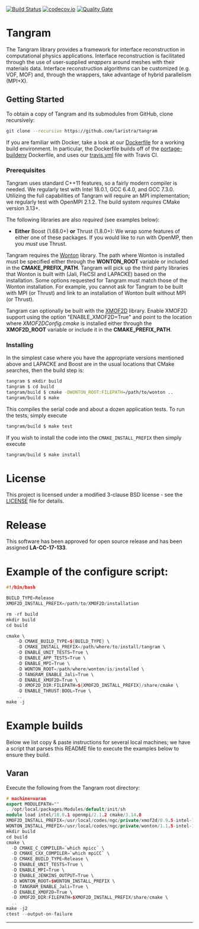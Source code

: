 [![Build Status](https://travis-ci.org/laristra/tangram.svg?branch=master)](https://travis-ci.org/laristra/tangram)
[![codecov.io](https://codecov.io/github/laristra/tangram/coverage.svg?branch=master)](https://codecov.io/github/laristra/tangram/tangram?branch=master)
[![Quality Gate](https://sonarqube.com/api/badges/gate?key=tangram%3A%2Fmaster)](https://sonarqube.com/dashboard?id=tangram%3A%2Fmaster)

# Tangram

The Tangram library provides a framework for interface reconstruction
in computational physics applications. Interface reconstruction is
facilitated through the use of user-supplied _wrappers_ around
meshes with their materials data. Interface reconstruction algorithms 
can be customized (e.g. VOF, MOF) and, through the wrappers, take 
advantage of hybrid parallelism (MPI+X).

## Getting Started

To obtain a copy of Tangram and its submodules from GitHub, clone
recursively:

```sh
git clone --recursive https://github.com/laristra/tangram
```

If you are familiar with Docker, take a look at
our
[Dockerfile](https://github.com/laristra/tangram/blob/master/docker/Dockerfile) for
a working build environment.  In particular, the Dockerfile builds off
of
the [portage-buildenv](https://github.com/laristra/portage-buildenv)
Dockerfile, and uses
our
[travis.yml](https://github.com/laristra/tangram/blob/master/.travis.yml) file
with Travis CI.

### Prerequisites

Tangram uses standard C++11 features, so a fairly modern compiler is
needed.  We regularly test with Intel 18.0.1, GCC 6.4.0, and GCC 7.3.0.  
Utilizing the full capabilities of Tangram will require an MPI implementation; 
we regularly test with OpenMPI 2.1.2. The build system _requires_ CMake
version 3.13+.

The following libraries are also _required_ (see examples below):

- **__Either__** Boost (1.68.0+) **__or__** Thrust (1.8.0+):
  We wrap some features of either one of these packages.  If you would
  like to run with OpenMP, then you _must_ use Thrust.

Tangram requires the [Wonton](https://github.com/laristra/wonton)
library. The path where Wonton is installed must be specified either
through the **WONTON_ROOT** variable or included in the
**CMAKE_PREFIX_PATH**. Tangram will pick up the third party libraries
that Wonton is built with (Jali, FleCSI and LAPACKE) based on the
installation. Some options requested for Tangram must match those of
the Wonton installation. For example, you cannot ask for Tangram to be
built with MPI (or Thrust) and link to an installation of Wonton built
without MPI (or Thrust).

Tangram can optionally be built with the
[XMOF2D](https://github.com/laristra/xmof2d) library. Enable XMOF2D
support using the option "ENABLE_XMOF2D=True" and point to the
location where *XMOF2DConfig.cmake* is installed either through the
**XMOF2D_ROOT** variable or include it in the **CMAKE_PREFIX_PATH**.

### Installing

In the simplest case where you have the appropriate versions mentioned
above and LAPACKE and Boost are in the usual locations that CMake
searches, then the build step is:

```sh
tangram $ mkdir build
tangram $ cd build
tangram/build $ cmake -DWONTON_ROOT:FILEPATH=/path/to/wonton ..
tangram/build $ make
```

This compiles the serial code and about a dozen application tests.  To
run the tests, simply execute

```sh
tangram/build $ make test
```

If you wish to install the code into the `CMAKE_INSTALL_PREFIX` then
simply execute
```sh
tangram/build $ make install
```

# License

This project is licensed under a modified 3-clause BSD license - see
the [LICENSE](https://github.com/laristra/tangram/blob/master/LICENSE)
file for details.

# Release

This software has been approved for open source release and has been
assigned **LA-CC-17-133**.

# Example of the configure script:

```c++
#!/bin/bash

BUILD_TYPE=Release
XMOF2D_INSTALL_PREFIX=/path/to/XMOF2D/installation

rm -rf build
mkdir build
cd build

cmake \
    -D CMAKE_BUILD_TYPE=${BUILD_TYPE} \
	-D CMAKE_INSTALL_PREFIX=/path/where/to/install/tangram \
    -D ENABLE_UNIT_TESTS=True \
    -D ENABLE_APP_TESTS=True \
    -D ENABLE_MPI=True \
	-D WONTON_ROOT=/path/where/wonton/is/installed \
	-D TANGRAM_ENABLE_Jali=True \
	-D ENABLE_XMOF2D=True \
    -D XMOF2D_DIR:FILEPATH=${XMOF2D_INSTALL_PREFIX}/share/cmake \
    -D ENABLE_THRUST:BOOL=True \
    ..
make -j
```
# Example builds

Below we list copy & paste instructions for several local machines; we
have a script that parses this README file to execute the examples
below to ensure they build.

## Varan

Execute the following from the Tangram root directory:

```c++
# machine=varan
export MODULEPATH=""
. /opt/local/packages/Modules/default/init/sh
module load intel/18.0.1 openmpi/2.1.2 cmake/3.14.0
XMOF2D_INSTALL_PREFIX=/usr/local/codes/ngc/private/xmof2d/0.9.5-intel-18.0.1
WONTON_INSTALL_PREFIX=/usr/local/codes/ngc/private/wonton/1.1.5-intel-18.0.1-openmpi-2.1.2
mkdir build
cd build
cmake \
  -D CMAKE_C_COMPILER=`which mpicc` \
  -D CMAKE_CXX_COMPILER=`which mpiCC` \
  -D CMAKE_BUILD_TYPE=Release \
  -D ENABLE_UNIT_TESTS=True \
  -D ENABLE_MPI=True \
  -D ENABLE_JENKINS_OUTPUT=True \
  -D WONTON_ROOT=$WONTON_INSTALL_PREFIX \
  -D TANGRAM_ENABLE_Jali=True \
  -D ENABLE_XMOF2D=True \
  -D XMOF2D_DIR:FILEPATH=$XMOF2D_INSTALL_PREFIX/share/cmake \
  ..
make -j2
ctest --output-on-failure
```

---
